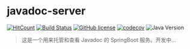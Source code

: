 # javadoc-server

[![HitCount](http://hits.dwyl.io/blinkfox/javadoc-server.svg)](https://github.com/blinkfox/javadoc-server) [![Build Status](https://secure.travis-ci.org/blinkfox/javadoc-server.svg)](https://travis-ci.org/blinkfox/javadoc-server) [![GitHub license](https://img.shields.io/github/license/blinkfox/javadoc-server.svg)](https://github.com/blinkfox/javadoc-server/blob/master/LICENSE) [![codecov](https://codecov.io/gh/blinkfox/javadoc-server/branch/master/graph/badge.svg)](https://codecov.io/gh/blinkfox/javadoc-server) ![Java Version](https://img.shields.io/badge/Java-%3E%3D%208-blue.svg)

> 这是一个用来托管和查看 Javadoc  的 SpringBoot 服务。开发中...
